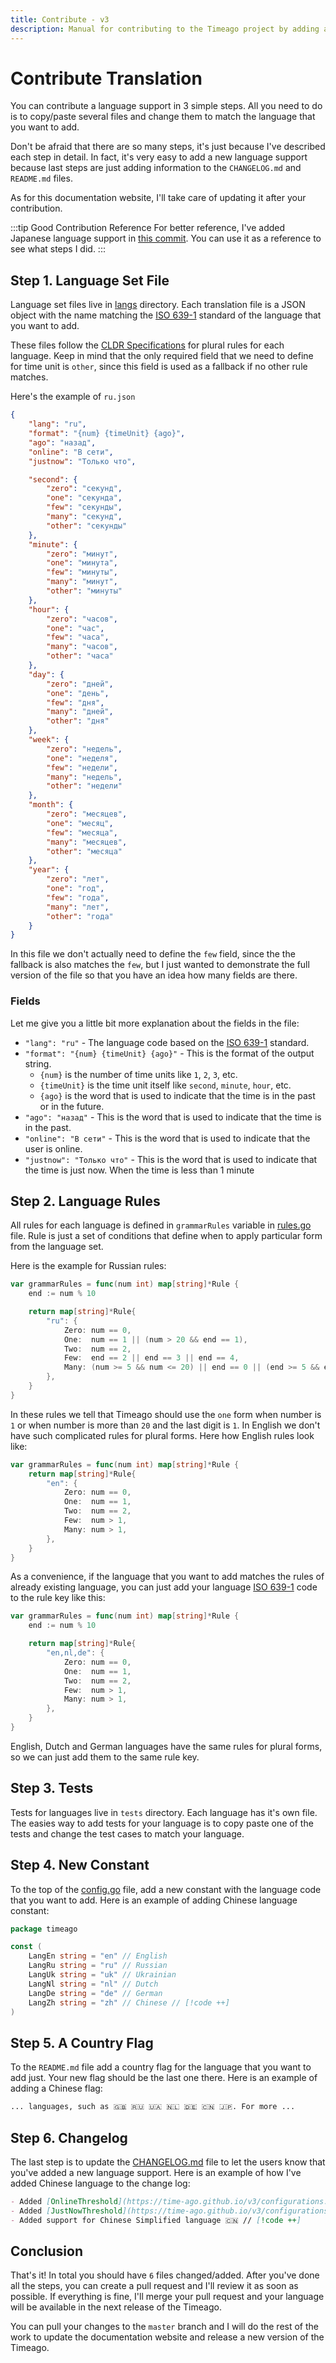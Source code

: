 ```yaml
---
title: Contribute - v3
description: Manual for contributing to the Timeago project by adding a new language support
---
```


# Contribute Translation
You can contribute a language support in 3 simple steps. All you need to do is to copy/paste several files and change them to match the language that you want to add.

Don't be afraid that there are so many steps, it's just because I've described each step in detail. In fact, it's very easy to add a new language support because last steps are just adding information to the `CHANGELOG.md` and `README.md` files.

As for this documentation website, I'll take care of updating it after your contribution.

:::tip Good Contribution Reference
For better reference, I've added Japanese language support in [this commit](https://github.com/SerhiiCho/timeago/commit/bad0b8bd4149048a44b6a451457f8ab96dae0049). You can use it as a reference to see what steps I did.
:::

## Step 1. Language Set File
Language set files live in [langs](https://github.com/SerhiiCho/timeago/tree/master/langs) directory. Each translation file is a JSON object with the name matching the [ISO 639-1](https://en.wikipedia.org/wiki/List_of_ISO_639_language_codes) standard of the language that you want to add.

These files follow the [CLDR Specifications](https://cldr.unicode.org/index/cldr-spec/plural-rules) for plural rules for each language. Keep in mind that the only required field that we need to define for time unit is `other`, since this field is used as a fallback if no other rule matches.

Here's the example of `ru.json`

```json
{
    "lang": "ru",
    "format": "{num} {timeUnit} {ago}",
    "ago": "назад",
    "online": "В сети",
    "justnow": "Только что",

    "second": {
        "zero": "секунд",
        "one": "секунда",
        "few": "секунды",
        "many": "секунд",
        "other": "секунды"
    },
    "minute": {
        "zero": "минут",
        "one": "минута",
        "few": "минуты",
        "many": "минут",
        "other": "минуты"
    },
    "hour": {
        "zero": "часов",
        "one": "час",
        "few": "часа",
        "many": "часов",
        "other": "часа"
    },
    "day": {
        "zero": "дней",
        "one": "день",
        "few": "дня",
        "many": "дней",
        "other": "дня"
    },
    "week": {
        "zero": "недель",
        "one": "неделя",
        "few": "недели",
        "many": "недель",
        "other": "недели"
    },
    "month": {
        "zero": "месяцев",
        "one": "месяц",
        "few": "месяца",
        "many": "месяцев",
        "other": "месяца"
    },
    "year": {
        "zero": "лет",
        "one": "год",
        "few": "года",
        "many": "лет",
        "other": "года"
    }
}
```

In this file we don't actually need to define the `few` field, since the the fallback is also matches the `few`, but I just wanted to demonstrate the full version of the file so that you have an idea how many fields are there.

### Fields
Let me give you a little bit more explanation about the fields in the file:

- `"lang": "ru"` - The language code based on the [ISO 639-1](https://en.wikipedia.org/wiki/List_of_ISO_639_language_codes) standard.
- `"format": "{num} {timeUnit} {ago}"` - This is the format of the output string.
  - `{num}` is the number of time units like `1`, `2`, `3`, etc.
  - `{timeUnit}` is the time unit itself like `second`, `minute`, `hour`, etc.
  - `{ago}` is the word that is used to indicate that the time is in the past or in the future.
- `"ago": "назад"` - This is the word that is used to indicate that the time is in the past.
- `"online": "В сети"` - This is the word that is used to indicate that the user is online.
- `"justnow": "Только что"` - This is the word that is used to indicate that the time is just now. When the time is less than 1 minute

## Step 2. Language Rules
All rules for each language is defined in `grammarRules` variable in [rules.go](https://github.com/SerhiiCho/timeago/blob/master/rules.go) file. Rule is just a set of conditions that define when to apply particular form from the language set.

Here is the example for Russian rules:

```go
var grammarRules = func(num int) map[string]*Rule {
	end := num % 10

	return map[string]*Rule{
		"ru": {
			Zero: num == 0,
			One:  num == 1 || (num > 20 && end == 1),
			Two:  num == 2,
			Few:  end == 2 || end == 3 || end == 4,
			Many: (num >= 5 && num <= 20) || end == 0 || (end >= 5 && end <= 9),
		},
	}
}
```

In these rules we tell that Timeago should use the `one` form when number is `1` or when number is more than `20` and the last digit is `1`. In English we don't have such complicated rules for plural forms. Here how English rules look like:

```go
var grammarRules = func(num int) map[string]*Rule {
	return map[string]*Rule{
		"en": {
			Zero: num == 0,
			One:  num == 1,
			Two:  num == 2,
			Few:  num > 1,
			Many: num > 1,
		},
	}
}
```

As a convenience, if the language that you want to add matches the rules of already existing language, you can just add your language [ISO 639-1](https://en.wikipedia.org/wiki/List_of_ISO_639_language_codes) code to the rule key like this:

```go
var grammarRules = func(num int) map[string]*Rule {
	end := num % 10

	return map[string]*Rule{
		"en,nl,de": {
			Zero: num == 0,
			One:  num == 1,
			Two:  num == 2,
			Few:  num > 1,
			Many: num > 1,
		},
	}
}
```

English, Dutch and German languages have the same rules for plural forms, so we can just add them to the same rule key.

## Step 3. Tests
Tests for languages live in `tests` directory. Each language has it's own file. The easies way to add tests for your language is to copy paste one of the tests and change the test cases to match your language.

## Step 4. New Constant
To the top of the [config.go](https://github.com/SerhiiCho/timeago/blob/master/config.go) file, add a new constant with the language code that you want to add. Here is an example of adding Chinese language constant:

```go
package timeago

const (
	LangEn string = "en" // English
	LangRu string = "ru" // Russian
	LangUk string = "uk" // Ukrainian
	LangNl string = "nl" // Dutch
	LangDe string = "de" // German
	LangZh string = "zh" // Chinese // [!code ++]
)
```

## Step 5. A Country Flag
To the `README.md` file add a country flag for the language that you want to add just. Your new flag should be the last one there. Here is an example of adding a Chinese flag:

```md
... languages, such as 🇬🇧 🇷🇺 🇺🇦 🇳🇱 🇩🇪 🇨🇳 🇯🇵. For more ...
```

## Step 6. Changelog
The last step is to update the [CHANGELOG.md](https://github.com/SerhiiCho/timeago/blob/master/CHANGELOG.md) file to let the users know that you've added a new language support. Here is an example of how I've added Chinese language to the change log:

```md
- Added [OnlineThreshold](https://time-ago.github.io/v3/configurations.html#thresholds) parameter to the configurations to set the threshold for the "Online" status
- Added [JustNowThreshold](https://time-ago.github.io/v3/configurations.html#thresholds) parameter to the configurations to set the threshold for the "Just now" status
- Added support for Chinese Simplified language 🇨🇳 // [!code ++]
```

## Conclusion
That's it! In total you should have `6` files changed/added. After you've done all the steps, you can create a pull request and I'll review it as soon as possible. If everything is fine, I'll merge your pull request and your language will be available in the next release of the Timeago.

You can pull your changes to the `master` branch and I will do the rest of the work to update the documentation website and release a new version of the Timeago.
